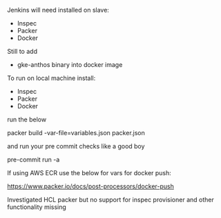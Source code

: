 Jenkins will need installed on slave:

* Inspec
* Packer 
* Docker

Still to add

* gke-anthos binary into docker image

To run on local machine install:

* Inspec
* Packer 
* Docker

run the below

packer build -var-file=variables.json packer.json

and run your pre commit checks like a good boy

pre-commit run -a

If using AWS ECR use the below for vars for docker push:

https://www.packer.io/docs/post-processors/docker-push

Investigated HCL packer but no support for inspec provisioner and other functionality missing
